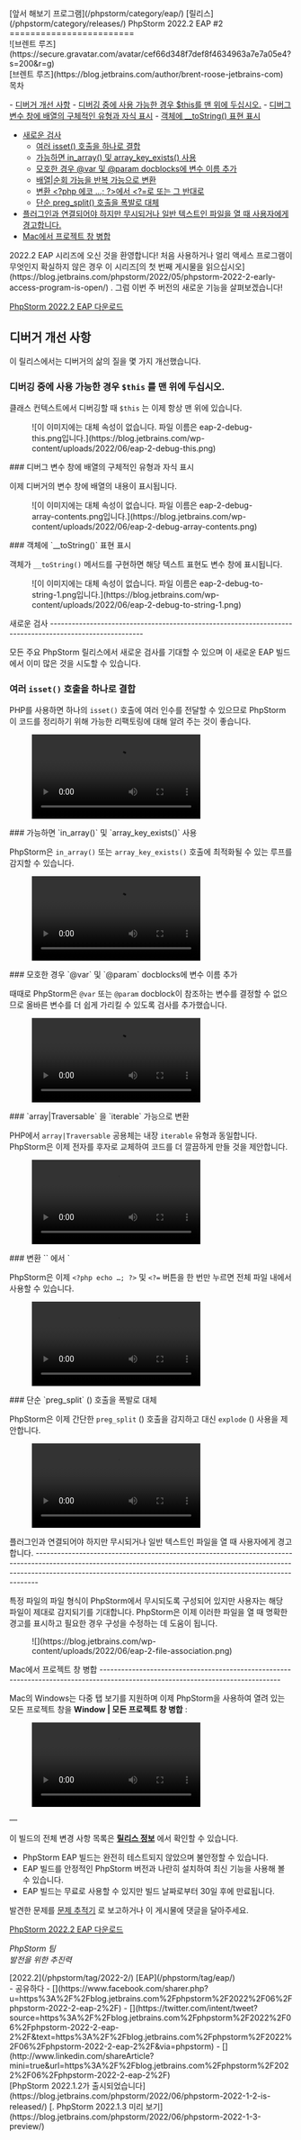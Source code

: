 <div class="content">[앞서 해보기 프로그램](/phpstorm/category/eap/) [릴리스](/phpstorm/category/releases/) PhpStorm 2022.2 EAP #2 
========================

<div class="post-info">![브렌트 루즈](https://secure.gravatar.com/avatar/cef66d348f7def8f4634963a7e7a05e4?s=200&r=g)<div class="post-info__text"> [브렌트 루즈](https://blog.jetbrains.com/author/brent-roose-jetbrains-com) <time class="publish-date" data-day="07" data-month="06" data-year="2022" datetime="2022-06-07"></time></div></div><div class="ez-toc-v2_0_17 counter-hierarchy ez-toc-transparent" id="ez-toc-container"><div class="ez-toc-title-container"> 목차

 <span class="ez-toc-title-toggle"><a class="ez-toc-pull-right ez-toc-btn ez-toc-btn-xs ez-toc-btn-default ez-toc-toggle" style="display: none;"></a></span> </div><nav>- [디버거 개선 사항](#Improvements_to_our_debugger "디버거 개선 사항")
    - [디버깅 중에 사용 가능한 경우 $this를 맨 위에 두십시오.](#Put_this_at_the_top_if_available_during_debugging "디버깅 중에 사용 가능한 경우 $this를 맨 위에 두십시오.")
    - [디버그 변수 창에 배열의 구체적인 유형과 자식 표시](#Show_concrete_type_and_children_of_an_array_in_the_debug_variables_pane "디버그 변수 창에 배열의 구체적인 유형과 자식 표시")
    - [객체에 \_\_toString() 표현 표시](#Display_toString_representation_on_an_object "객체에 __toString() 표현 표시")
- [새로운 검사](#New_inspections "새로운 검사")
    - [여러 isset() 호출을 하나로 결합](#Combining_multiple_isset_calls_into_one "여러 isset() 호출을 하나로 결합")
    - [가능하면 in\_array() 및 array\_key\_exists() 사용](#Use_in_array_and_array_key_exists_when_possible "가능하면 in_array() 및 array_key_exists() 사용")
    - [모호한 경우 @var 및 @param docblocks에 변수 이름 추가](#Add_variable_names_to_var_and_param_docblocks_when_ambiguous "모호한 경우 @var 및 @param docblocks에 변수 이름 추가")
    - [배열|순회 가능을 반복 가능으로 변환](#Convert_arrayTraversable_to_iterable "배열|순회 가능을 반복 가능으로 변환")
    - [변환 &lt;?php 에코 ...; ?&gt;에서 &lt;?=로 또는 그 반대로](#Convert_to "변환 <?php 에코 ...; ?>에서 <?=로 또는 그 반대로")
    - [단순 preg\_split() 호출을 폭발로 대체](#Replace_simple_preg_split_calls_with_explode "단순 preg_split() 호출을 폭발로 대체")
- [플러그인과 연결되어야 하지만 무시되거나 일반 텍스트인 파일을 열 때 사용자에게 경고합니다.](#Warn_users_when_they_open_a_file_that_should_be_associated_with_a_plugin_but_its_ignored_or_plain-text "플러그인과 연결되어야 하지만 무시되거나 일반 텍스트인 파일을 열 때 사용자에게 경고합니다.")
- [Mac에서 프로젝트 창 병합](#Merging_project_windows_on_Mac "Mac에서 프로젝트 창 병합")

</nav></div> 2022.2 EAP 시리즈에 오신 것을 환영합니다! 처음 사용하거나 얼리 액세스 프로그램이 무엇인지 확실하지 않은 경우 이 시리즈[의 첫 번째 게시물을 읽으십시오](https://blog.jetbrains.com/phpstorm/2022/05/phpstorm-2022-2-early-access-program-is-open/) . 그럼 이번 주 버전의 새로운 기능을 살펴보겠습니다!

 [PhpStorm 2022.2 EAP 다운로드](https://www.jetbrains.com/phpstorm/nextversion)

<span class="ez-toc-section" id="Improvements_to_our_debugger"></span> 디버거 개선 사항<span class="ez-toc-section-end"></span>
------------------------------------------------------------------------------------------------------------------------

 이 릴리스에서는 디버거의 삶의 질을 몇 가지 개선했습니다.

### <span class="ez-toc-section" id="Put_this_at_the_top_if_available_during_debugging"></span> 디버깅 중에 사용 가능한 경우 `$this` 를 맨 위에 두십시오.<span class="ez-toc-section-end"></span>

 클래스 컨텍스트에서 디버깅할 때 `$this` 는 이제 항상 맨 위에 있습니다.

<figure class="wp-block-image" id="block-833256ef-0357-4f36-9953-31d20eff036c">![이 이미지에는 대체 속성이 없습니다. 파일 이름은 eap-2-debug-this.png입니다.](https://blog.jetbrains.com/wp-content/uploads/2022/06/eap-2-debug-this.png)</figure>### <span class="ez-toc-section" id="Show_concrete_type_and_children_of_an_array_in_the_debug_variables_pane"></span> 디버그 변수 창에 배열의 구체적인 유형과 자식 표시<span class="ez-toc-section-end"></span>

 이제 디버거의 변수 창에 배열의 내용이 표시됩니다.

<figure class="wp-block-image" id="block-bf77b025-c36e-4513-907e-7142b5b952eb">![이 이미지에는 대체 속성이 없습니다. 파일 이름은 eap-2-debug-array-contents.png입니다.](https://blog.jetbrains.com/wp-content/uploads/2022/06/eap-2-debug-array-contents.png)</figure>### <span class="ez-toc-section" id="Display_toString_representation_on_an_object"></span> 객체에 `__toString()` 표현 표시<span class="ez-toc-section-end"></span>

 객체가 `__toString()` 메서드를 구현하면 해당 텍스트 표현도 변수 창에 표시됩니다.

<figure class="wp-block-image" id="block-839711e0-4763-4a06-a3fa-6d75689e4f9f">![이 이미지에는 대체 속성이 없습니다. 파일 이름은 eap-2-debug-to-string-1.png입니다.](https://blog.jetbrains.com/wp-content/uploads/2022/06/eap-2-debug-to-string-1.png)</figure><span class="ez-toc-section" id="New_inspections"></span> 새로운 검사<span class="ez-toc-section-end"></span>
--------------------------------------------------------------------------------------------------------

 모든 주요 PhpStorm 릴리스에서 새로운 검사를 기대할 수 있으며 이 새로운 EAP 빌드에서 이미 많은 것을 시도할 수 있습니다.

### <span class="ez-toc-section" id="Combining_multiple_isset_calls_into_one"></span> 여러 `isset()` 호출을 하나로 결합<span class="ez-toc-section-end"></span>

 PHP를 사용하면 하나의 `isset()` 호출에 여러 인수를 전달할 수 있으므로 PhpStorm이 코드를 정리하기 위해 가능한 리팩토링에 대해 알려 주는 것이 좋습니다.

<figure class="wp-block-video"><video autoplay="" controls="" loop="" src="https://blog.jetbrains.com/wp-content/uploads/2022/06/eap-2-multi-isset.mp4"></video></figure>### <span class="ez-toc-section" id="Use_in_array_and_array_key_exists_when_possible"></span> 가능하면 `in_array()` 및 `array_key_exists()` 사용<span class="ez-toc-section-end"></span>

 PhpStorm은 `in_array()` 또는 `array_key_exists()` 호출에 최적화될 수 있는 루프를 감지할 수 있습니다.

<figure class="wp-block-video"><video autoplay="" controls="" loop="" src="https://blog.jetbrains.com/wp-content/uploads/2022/06/eap-2-foreach-to-in_array.mp4"></video></figure>### <span class="ez-toc-section" id="Add_variable_names_to_var_and_param_docblocks_when_ambiguous"></span> 모호한 경우 `@var` 및 `@param` docblocks에 변수 이름 추가<span class="ez-toc-section-end"></span>

 때때로 PhpStorm은 `@var` 또는 `@param` docblock이 참조하는 변수를 결정할 수 없으므로 올바른 변수를 더 쉽게 가리킬 수 있도록 검사를 추가했습니다.

<figure class="wp-block-video"><video autoplay="" controls="" loop="" src="https://blog.jetbrains.com/wp-content/uploads/2022/06/eap-2-named-docblock.mp4"></video></figure>### <span class="ez-toc-section" id="Convert_arrayTraversable_to_iterable"></span> `array|Traversable` 을 `iterable` 가능으로 변환<span class="ez-toc-section-end"></span>

 PHP에서 `array|Traversable` 공용체는 내장 `iterable` 유형과 동일합니다. PhpStorm은 이제 전자를 후자로 교체하여 코드를 더 깔끔하게 만들 것을 제안합니다.

<figure class="wp-block-video"><video autoplay="" controls="" loop="" src="https://blog.jetbrains.com/wp-content/uploads/2022/06/eap-2-traversable.mp4"></video></figure>### <span class="ez-toc-section" id="Convert_to"></span> 변환 `<?php echo …; ?>` 에서 `<?=` 로 또는 그 반대로<span class="ez-toc-section-end"></span>

 PhpStorm은 이제 `<?php echo …; ?>` 및 `<?=` 버튼을 한 번만 누르면 전체 파일 내에서 사용할 수 있습니다.

<figure class="wp-block-video"><video autoplay="" controls="" loop="" src="https://blog.jetbrains.com/wp-content/uploads/2022/06/eap-2-short-echo.mp4"></video></figure>### <span class="ez-toc-section" id="Replace_simple_preg_split_calls_with_explode"></span> 단순 `preg_split` () 호출을 폭발로 대체<span class="ez-toc-section-end"></span>

 PhpStorm은 이제 간단한 `preg_split` () 호출을 감지하고 대신 `explode` () 사용을 제안합니다.

<figure class="wp-block-video"><video autoplay="" controls="" loop="" src="https://blog.jetbrains.com/wp-content/uploads/2022/06/eap-2-preg-to-explode.mp4"></video></figure><span class="ez-toc-section" id="Warn_users_when_they_open_a_file_that_should_be_associated_with_a_plugin_but_its_ignored_or_plain-text"></span> 플러그인과 연결되어야 하지만 무시되거나 일반 텍스트인 파일을 열 때 사용자에게 경고합니다.<span class="ez-toc-section-end"></span>
-------------------------------------------------------------------------------------------------------------------------------------------------------------------------------------------------------------------------------------------

 특정 파일의 파일 형식이 PhpStorm에서 무시되도록 구성되어 있지만 사용자는 해당 파일이 제대로 감지되기를 기대합니다. PhpStorm은 이제 이러한 파일을 열 때 명확한 경고를 표시하고 필요한 경우 구성을 수정하는 데 도움이 됩니다.

<figure class="wp-block-image size-full">![](https://blog.jetbrains.com/wp-content/uploads/2022/06/eap-2-file-association.png)</figure><span class="ez-toc-section" id="Merging_project_windows_on_Mac"></span> Mac에서 프로젝트 창 병합<span class="ez-toc-section-end"></span>
--------------------------------------------------------------------------------------------------------------------------------

 Mac의 Windows는 다중 탭 보기를 지원하며 이제 PhpStorm을 사용하여 열려 있는 모든 프로젝트 창을 **Window | 모든 프로젝트 창 병합** :

<figure class="wp-block-video"><video autoplay="" controls="" loop="" src="https://blog.jetbrains.com/wp-content/uploads/2022/06/eap-2-merge-project-windows.mp4"></video></figure> —

 이 빌드의 전체 변경 사항 목록은 **[릴리스 정보](https://youtrack.jetbrains.com/articles/WI-A-231735989/PhpStorm-20222-EAP-2-22228899-build-Release-Notes)** 에서 확인할 수 있습니다.

- PhpStorm EAP 빌드는 완전히 테스트되지 않았으며 불안정할 수 있습니다.
- EAP 빌드를 안정적인 PhpStorm 버전과 나란히 설치하여 최신 기능을 사용해 볼 수 있습니다.
- EAP 빌드는 무료로 사용할 수 있지만 빌드 날짜로부터 30일 후에 만료됩니다.

 발견한 문제를 [문제 추적기](https://youtrack.jetbrains.com/issues/WI) 로 보고하거나 이 게시물에 댓글을 달아주세요.

 [PhpStorm 2022.2 EAP 다운로드](https://www.jetbrains.com/phpstorm/nextversion)

 *PhpStorm 팀*  
 *발전을 위한 추진력*

<div class="content__row"><div class="tag-list"> [2022.2](/phpstorm/tag/2022-2/) [EAP](/phpstorm/tag/eap/)</div>- <span>공유하다</span>
- [](https://www.facebook.com/sharer.php?u=https%3A%2F%2Fblog.jetbrains.com%2Fphpstorm%2F2022%2F06%2Fphpstorm-2022-2-eap-2%2F)
- [](https://twitter.com/intent/tweet?source=https%3A%2F%2Fblog.jetbrains.com%2Fphpstorm%2F2022%2F06%2Fphpstorm-2022-2-eap-2%2F&text=https%3A%2F%2Fblog.jetbrains.com%2Fphpstorm%2F2022%2F06%2Fphpstorm-2022-2-eap-2%2F&via=phpstorm)
- [](http://www.linkedin.com/shareArticle?mini=true&url=https%3A%2F%2Fblog.jetbrains.com%2Fphpstorm%2F2022%2F06%2Fphpstorm-2022-2-eap-2%2F)

</div><div class="content__pagination"> [PhpStorm 2022.1.2가 출시되었습니다](https://blog.jetbrains.com/phpstorm/2022/06/phpstorm-2022-1-2-is-released/) [. PhpStorm 2022.1.3 미리 보기](https://blog.jetbrains.com/phpstorm/2022/06/phpstorm-2022-1-3-preview/)</div></div><div class="container comments-container"><div class="content"><div id="remark42"></div></div></div>
